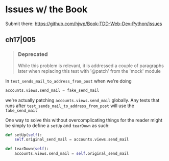 # Issues w/ the Book

Submit there: https://github.com/hjwp/Book-TDD-Web-Dev-Python/issues


## ch17|005
> ### Deprecated
> While this problem is relevant, it is addressed a couple of paragraphs later when replacing
> this test with '@patch' from the 'mock' module

In `test_sends_mail_to_address_from_post` when we're doing
```python
accounts.views.send_mail = fake_send_mail
```
we're actually patching `accounts.views.send_mail` globally. Any tests that runs after `test_sends_mail_to_address_from_post` will use the `fake_send_mail`

One way to solve this without overcomplicating things for the reader might be simply to define a `setUp` and `tearDown` as such:
```python
def setUp(self):
    self.original_send_mail = accounts.views.send_mail

def tearDown(self):
    accounts.views.send_mail = self.original_send_mail
```